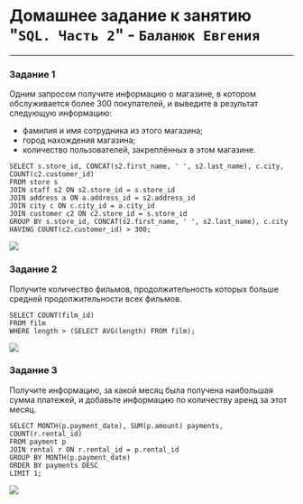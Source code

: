 # Домашнее задание к занятию "`SQL. Часть 2`" - `Баланюк Евгения`

---

### Задание 1

Одним запросом получите информацию о магазине, в котором обслуживается более 300 покупателей, и выведите в результат следующую информацию: 
- фамилия и имя сотрудника из этого магазина;
- город нахождения магазина;
- количество пользователей, закреплённых в этом магазине.

```
SELECT s.store_id, CONCAT(s2.first_name, ' ', s2.last_name), c.city, COUNT(c2.customer_id) 
FROM store s
JOIN staff s2 ON s2.store_id = s.store_id
JOIN address a ON a.address_id = s2.address_id
JOIN city c ON c.city_id = a.city_id
JOIN customer c2 ON c2.store_id = s.store_id
GROUP BY s.store_id, CONCAT(s2.first_name, ' ', s2.last_name), c.city
HAVING COUNT(c2.customer_id) > 300;
```

![](https://github.com/EvgeniyaBalanyuk/screenshots/blob/main/SQL_2%20№1.png)

### Задание 2

Получите количество фильмов, продолжительность которых больше средней продолжительности всех фильмов.

```
SELECT COUNT(film_id)
FROM film
WHERE length > (SELECT AVG(length) FROM film);
```

![](https://github.com/EvgeniyaBalanyuk/screenshots/blob/main/SQL_2%20№2.png)

### Задание 3

Получите информацию, за какой месяц была получена наибольшая сумма платежей, и добавьте информацию по количеству аренд за этот месяц.

```
SELECT MONTH(p.payment_date), SUM(p.amount) payments, COUNT(r.rental_id) 
FROM payment p 
JOIN rental r ON r.rental_id = p.rental_id 
GROUP BY MONTH(p.payment_date)
ORDER BY payments DESC
LIMIT 1;
```

![](https://github.com/EvgeniyaBalanyuk/screenshots/blob/main/SQL_2%20№3.png)
